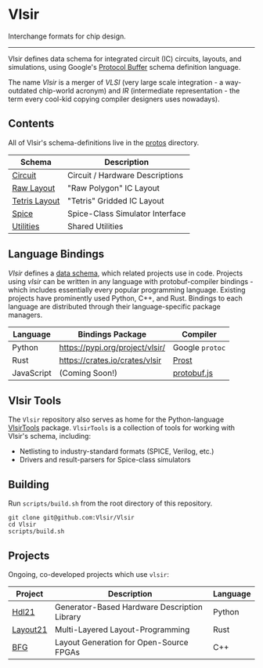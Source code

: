 # Vlsir

Interchange formats for chip design.

---

Vlsir defines data schema for integrated circuit (IC) circuits, layouts, and simulations,
using Google's [Protocol Buffer](https://developers.google.com/protocol-buffers/) schema definition language.

The name _Vlsir_ is a merger of _VLSI_ (very large scale integration - a way-outdated chip-world acronym)
and _IR_ (intermediate representation - the term every cool-kid copying compiler designers uses nowadays).

## Contents

All of Vlsir's schema-definitions live in the [protos](./protos) directory.

| Schema                                 | Description                     |
| -------------------------------------- | ------------------------------- |
| [Circuit](https://github.com/Vlsir/schema-proto/blob/main/circuit.proto)      | Circuit / Hardware Descriptions |
| [Raw Layout](https://github.com/Vlsir/schema-proto/blob/main/raw.proto)       | "Raw Polygon" IC Layout         |
| [Tetris Layout](https://github.com/Vlsir/schema-proto/blob/main/tetris.proto) | "Tetris" Gridded IC Layout      |
| [Spice](https://github.com/Vlsir/schema-proto/blob/main/spice.proto)          | Spice-Class Simulator Interface |
| [Utilities](https://github.com/Vlsir/schema-proto/blob/main/utils.proto)      | Shared Utilities                |

## Language Bindings

_Vlsir_ defines a [data schema](https://github.com/Vlsir/schema-proto), which related projects use in code.
Projects using _vlsir_ can be written in any language with protobuf-compiler bindings - 
which includes essentially every popular programming language. 
Existing projects have prominently used Python, C++, and Rust.
Bindings to each language are distributed through their language-specific package managers. 

| Language | Bindings Package | Compiler | 
| -------- | ---------------- | -------- | 
| Python   | https://pypi.org/project/vlsir/ | Google `protoc` |
| Rust     | https://crates.io/crates/vlsir  | [Prost](https://github.com/tokio-rs/prost) |
| JavaScript | (Coming Soon!) | [protobuf.js](https://github.com/protobufjs/protobuf.js/) | 

## Vlsir Tools 

The `Vlsir` repository also serves as home for the Python-language [VlsirTools](https://pypi.org/project/vlsirtools/) package. 
`VlsirTools` is a collection of tools for working with Vlsir's schema, including: 

* Netlisting to industry-standard formats (SPICE, Verilog, etc.)
* Drivers and result-parsers for Spice-class simulators

## Building

Run `scripts/build.sh` from the root directory of this repository.

```
git clone git@github.com:Vlsir/Vlsir
cd Vlsir
scripts/build.sh
```

## Projects

Ongoing, co-developed projects which use `vlsir`: 

| Project  | Description | Language |
| -------- | ----------- | -------- |
| [Hdl21](https://github.com/dan-fritchman/Hdl21)        | Generator-Based Hardware Description Library | Python |
| [Layout21](https://github.com/dan-fritchman/Layout21)  | Multi-Layered Layout-Programming | Rust |
| [BFG](https://github.com/growly/bfg)         | Layout Generation for Open-Source FPGAs | C++ |
